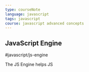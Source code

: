 ```yaml
---
type: courseNote
language: javascript
tags: javascript
course: javascript advanced concepts
---
```


## JavaScript Engine
#javascript/js-engine 

The JS Engine helps JS 